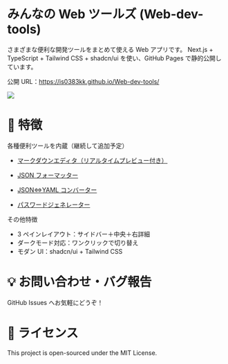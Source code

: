 # みんなの Web ツールズ (Web-dev-tools)

さまざまな便利な開発ツールをまとめて使える Web アプリです。
Next.js + TypeScript + Tailwind CSS + shadcn/ui を使い、GitHub Pages で静的公開しています。

公開 URL：https://is0383kk.github.io/Web-dev-tools/

![](https://github.com/is0383kk/Web-dev-tools/sample.png)

# 🚀 特徴

各種便利ツールを内蔵（継続して追加予定）

- [マークダウンエディタ（リアルタイムプレビュー付き）](https://is0383kk.github.io/Web-dev-tools/markdown-editor)

- [JSON フォーマッター](https://is0383kk.github.io/json-formatter)

- [JSON⇔YAML コンバーター](https://is0383kk.github.io/json-yaml-interconversion)

- [パスワードジェネレーター](https://is0383kk.github.io/password-generator)

その他特徴

- 3 ペインレイアウト：サイドバー＋中央＋右詳細
- ダークモード対応：ワンクリックで切り替え
- モダン UI：shadcn/ui + Tailwind CSS

# 💡 お問い合わせ・バグ報告

GitHub Issues へお気軽にどうぞ！

# 📝 ライセンス

This project is open-sourced under the MIT License.
